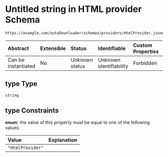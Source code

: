 # Untitled string in HTML provider Schema

```txt
https://example.com/autoDownloader/schemas/providers/HtmlProvider.json#/properties/type
```



| Abstract            | Extensible | Status         | Identifiable            | Custom Properties | Additional Properties | Access Restrictions | Defined In                                                                      |
| :------------------ | :--------- | :------------- | :---------------------- | :---------------- | :-------------------- | :------------------ | :------------------------------------------------------------------------------ |
| Can be instantiated | No         | Unknown status | Unknown identifiability | Forbidden         | Allowed               | none                | [HtmlProvider.json*](../out/providers/HtmlProvider.json "open original schema") |

## type Type

`string`

## type Constraints

**enum**: the value of this property must be equal to one of the following values:

| Value            | Explanation |
| :--------------- | :---------- |
| `"HtmlProvider"` |             |
